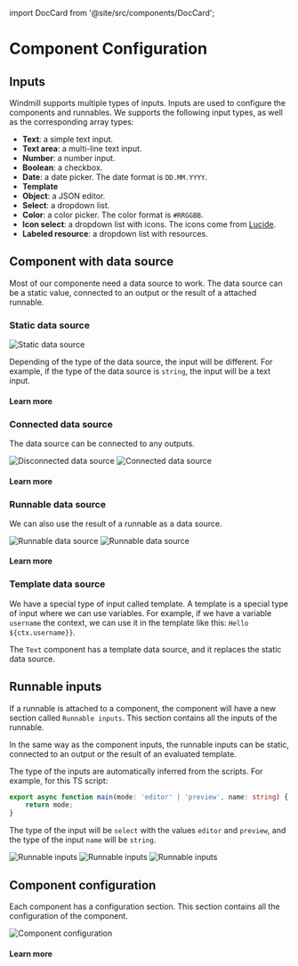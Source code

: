 import DocCard from '@site/src/components/DocCard';

# Component Configuration

## Inputs

Windmill supports multiple types of inputs. Inputs are used to configure the components and runnables.
We supports the following input types, as well as the corresponding array types:

- **Text**: a simple text input.
- **Text area**: a multi-line text input.
- **Number**: a number input.
- **Boolean**: a checkbox.
- **Date**: a date picker. The date format is `DD.MM.YYYY`.
- **Template**
- **Object**: a JSON editor.
- **Select**: a dropdown list.
- **Color**: a color picker. The color format is `#RRGGBB`.
- **Icon select**: a dropdown list with icons. The icons come from [Lucide](https://lucide.dev/).
- **Labeled resource**: a dropdown list with resources.

## Component with data source

Most of our componente need a data source to work. The data source can be a static value, connected to an output or the result of a attached runnable.

### Static data source

![Static data source](../../assets/apps/inputs/static-data-source.png)

Depending of the type of the data source, the input will be different. For example, if the type of the data source is `string`, the input will be a text input.

#### Learn more

<div class="grid grid-cols-2 gap-2 my-4">
	<DocCard
		title="Component Library"
		description="Find out the type of the data source of a component in the component library."
		href="/docs/apps/app_configuration-settings/app_component_library"
	/>
</div>

### Connected data source

The data source can be connected to any outputs.

![Disconnected data source](../../assets/apps/inputs/disconnected-data-source.png)
![Connected data source](../../assets/apps/inputs/connected-data-source.png)

#### Learn more

<div class="grid grid-cols-2 gap-2 my-4">
	<DocCard
		title="How to connect inputs to outputs"
		description="Learn how to connect inputs to outputs."
		href="/docs/apps/app_configuration-settings/app_component_library"
	/>
</div>

### Runnable data source

We can also use the result of a runnable as a data source.

![Runnable data source](../../assets/apps/inputs/undefined-runnable-data-source.png)
![Runnable data source](../../assets/apps/inputs/defined-runnable-data-source.png)

#### Learn more

<div class="grid grid-cols-2 gap-2 my-4">
	<DocCard
		title="Runnable triggers"
		description="Learn how to configure the triggers of the runnable."
		href="/docs/apps/app_configuration-settings/app_runnable_triggers"
	/>
</div>

### Template data source

We have a special type of input called template. A template is a special type of input where we can use variables. For example, if we have a variable `username` the context, we can use it in the template like this: `Hello ${ctx.username}}`.

The `Text` component has a template data source, and it replaces the static data source.

## Runnable inputs

If a runnable is attached to a component, the component will have a new section called `Runnable inputs`. This section contains all the inputs of the runnable.

In the same way as the component inputs, the runnable inputs can be static, connected to an output or the result of an evaluated template.

The type of the inputs are automatically inferred from the scripts. For example, for this TS script:

```ts
export async function main(mode: 'editor' | 'preview', name: string) {
	return mode;
}
```

The type of the input will be `select` with the values `editor` and `preview`, and the type of the input `name` will be `string`.

![Runnable inputs](../../assets/apps/inputs/static-runnable-input.png)
![Runnable inputs](../../assets/apps/inputs/connected-runnable-input.png)
![Runnable inputs](../../assets/apps/inputs/eval-runnable-input.png)

## Component configuration

Each component has a configuration section. This section contains all the configuration of the component.

![Component configuration](../../assets/apps/inputs/component-configuration.png)

#### Learn more

<div class="grid grid-cols-2 gap-2 my-4">
	<DocCard
		title="Component Library"
		description="Find out the configuration of each component in the component library."
		href="/docs/apps/app_configuration-settings/app_component_library"
	/>
</div>